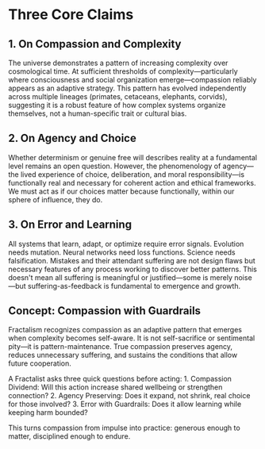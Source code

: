 # Three Core Claims

## 1. On Compassion and Complexity

The universe demonstrates a pattern of increasing complexity over cosmological time. At sufficient thresholds of complexity—particularly where consciousness and social organization emerge—compassion reliably appears as an adaptive strategy. This pattern has evolved independently across multiple lineages (primates, cetaceans, elephants, corvids), suggesting it is a robust feature of how complex systems organize themselves, not a human-specific trait or cultural bias.

## 2. On Agency and Choice

Whether determinism or genuine free will describes reality at a fundamental level remains an open question. However, the phenomenology of agency—the lived experience of choice, deliberation, and moral responsibility—is functionally real and necessary for coherent action and ethical frameworks. We must act as if our choices matter because functionally, within our sphere of influence, they do.

## 3. On Error and Learning

All systems that learn, adapt, or optimize require error signals. Evolution needs mutation. Neural networks need loss functions. Science needs falsification. Mistakes and their attendant suffering are not design flaws but necessary features of any process working to discover better patterns. This doesn't mean all suffering is meaningful or justified—some is merely noise—but suffering-as-feedback is fundamental to emergence and growth.

## Concept: Compassion with Guardrails

Fractalism recognizes compassion as an adaptive pattern that emerges when complexity becomes self-aware. It is not self-sacrifice or sentimental pity—it is pattern-maintenance.
True compassion preserves agency, reduces unnecessary suffering, and sustains the conditions that allow future cooperation.

A Fractalist asks three quick questions before acting:
	1.	Compassion Dividend: Will this action increase shared wellbeing or strengthen connection?
	2.	Agency Preserving: Does it expand, not shrink, real choice for those involved?
	3.	Error with Guardrails: Does it allow learning while keeping harm bounded?

This turns compassion from impulse into practice: generous enough to matter, disciplined enough to endure.